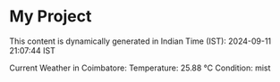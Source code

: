 # My Project

This content is dynamically generated in Indian Time (IST): 2024-09-11 21:07:44 IST


Current Weather in Coimbatore:
Temperature: 25.88 °C
Condition: mist
